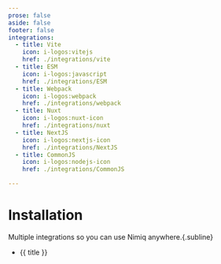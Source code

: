 ```yaml
---
prose: false
aside: false
footer: false
integrations:
  - title: Vite
    icon: i-logos:vitejs
    href: ./integrations/vite
  - title: ESM
    icon: i-logos:javascript
    href: ./integrations/ESM
  - title: Webpack
    icon: i-logos:webpack
    href: ./integrations/webpack
  - title: Nuxt
    icon: i-logos:nuxt-icon
    href: ./integrations/nuxt
  - title: NextJS
    icon: i-logos:nextjs-icon
    href: ./integrations/NextJS
  - title: CommonJS
    icon: i-logos:nodejs-icon
    href: ./integrations/CommonJS

---
```


# Installation

Multiple integrations so you can use Nimiq anywhere.{.subline}

<!-- <Grid :items="$frontmatter.integrations" mt-64 class="raw" /> -->

<ul grid="~ cols-1 md:cols-3 md:rows-[1fr_auto] gap-y-12 gap:32 md:gap-32" class="raw" mt-64>
  <li v-for="({title, icon, href}) in $frontmatter.integrations" :key="title">
    <a :href="href" h-full flex="~ col items-center gap-16" p-24 ring="transparent ring-1.5 hocus:neutral/2 dark:hocus:neutral/10" bg="neutral-200 hocus:white" rounded-6 overflow-hidden transition hocus:translate-y--6 hocus:shadow cursor-pointer>
      <div :class="icon" text-40 />
      <p text-24 font-bold>{{ title }}</p>
    </a>
  </li>
</ul>
